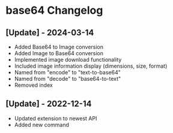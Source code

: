 # base64 Changelog

## [Update] - 2024-03-14

- Added Base64 to Image conversion
- Added Image to Base64 conversion
- Implemented image download functionality
- Included image information display (dimensions, size, format)
- Named from "encode" to "text-to-base64"
- Named from "decode" to "base64-to-text"
- Removed index

## [Update] - 2022-12-14

- Updated extension to newest API
- Added new command
